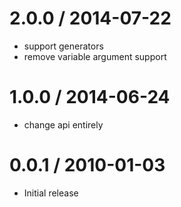 
2.0.0 / 2014-07-22
==================

 * support generators
 * remove variable argument support

1.0.0 / 2014-06-24
==================

 * change api entirely

0.0.1 / 2010-01-03
==================

  * Initial release

